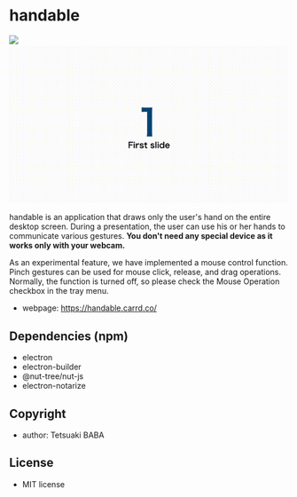 # handable
![](./teasers/01.gif)
![](./teasers/02.gif)

handable is an application that draws only the user's hand on the entire desktop screen. During a presentation, the user can use his or her hands to communicate various gestures. <strong>You don't need any special device as it works only with your webcam.</strong>

As an experimental feature, we have implemented a mouse control function. Pinch gestures can be used for mouse click, release, and drag operations. Normally, the function is turned off, so please check the Mouse Operation checkbox in the tray menu.

  * webpage: https://handable.carrd.co/



## Dependencies (npm)
 * electron
 * electron-builder
 * @nut-tree/nut-js
 * electron-notarize
 
 ## Copyright
  * author: Tetsuaki BABA

## License
 * MIT license